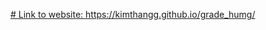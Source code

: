 [﻿# Link to website: https://kimthangg.github.io/grade_humg/
](https://kimthangg.github.io/grade_humg/)
